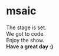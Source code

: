 # msaic
The stage is set.
<br>
We got to code.
<br>
Enjoy the show.
<br>
<b>Have a great day :)</b>
